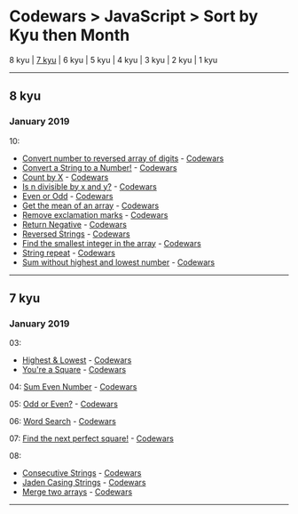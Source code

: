 # Codewars > JavaScript > Sort by Kyu then Month

8 kyu | [7 kyu](#7-kyu) | 6 kyu | 5 kyu | 4 kyu | 3 kyu | 2 kyu | 1 kyu
___
## 8 kyu

### January 2019
10:
* [Convert number to reversed array of digits](8-kyu/20190109-convert-number-to-reversed-array.js) - [Codewars](https://www.codewars.com/kata/convert-number-to-reversed-array-of-digits)
* [Convert a String to a Number!](8-kyu/20190109-convert-string-to-number.js) - [Codewars](https://www.codewars.com/kata/convert-a-string-to-a-number)
* [Count by X](8-kyu/20190109-count-by-x.js) - [Codewars](https://www.codewars.com/kata/count-by-x)
* [Is n divisible by x and y?](8-kyu/20190109-divisible-by-x-and-y.js) - [Codewars](https://www.codewars.com/kata/is-n-divisible-by-x-and-y)
* [Even or Odd](8-kyu/20190109-even-or-odd.js) - [Codewars](https://www.codewars.com/kata/even-or-odd)
* [Get the mean of an array](8-kyu/20190109-mean-of-array.js) - [Codewars](https://www.codewars.com/kata/get-the-mean-of-an-array)
* [Remove exclamation marks](8-kyu/20190109-remove-exclaimation-marks.js) - [Codewars](https://www.codewars.com/kata/remove-exclamation-marks)
* [Return Negative](8-kyu/20190109-return-negative.js) - [Codewars](https://www.codewars.com/kata/return-negative)
* [Reversed Strings](8-kyu/20190109-reversed-strings.js) - [Codewars](https://www.codewars.com/kata/reversed-strings)
* [Find the smallest integer in the array](8-kyu/20190109-smallest-integer.js) - [Codewars](https://www.codewars.com/kata/find-the-smallest-integer-in-the-array)
* [String repeat](8-kyu/20190109-string-repeat.js) - [Codewars](https://www.codewars.com/kata/string-repeat)
* [Sum without highest and lowest number](8-kyu/20190109-sum-without-high-and-low.js) - [Codewars](https://www.codewars.com/kata/sum-without-highest-and-lowest-number)
___
## 7 kyu

### January 2019
03:
* [Highest & Lowest](7-kyu/20190103-highest-&-lowest.js) - [Codewars](https://www.codewars.com/kata/highest-and-lowest)
* [You're a Square](7-kyu/20190103-youre-a-square.js) - [Codewars](https://www.codewars.com/kata/youre-a-square)

04: [Sum Even Number](7-kyu/20190104-sum-even-numbers.js) - [Codewars](https://www.codewars.com/kata/sum-even-numbers)

05: [Odd or Even?](7-kyu/20190105-odd-or-even.js) - [Codewars](https://www.codewars.com/kata/odd-or-even)

06: [Word Search](7-kyu/20190106-wordsearch.js) - [Codewars](https://www.codewars.com/kata/wordsearch)

07: [Find the next perfect square!](7-kyu/20190107-find-perfect-square.js) - [Codewars](https://www.codewars.com/kata/find-the-next-perfect-square)

08:
* [Consecutive Strings](7-kyu/20190108-consecutive-strings.js) - [Codewars](https://www.codewars.com/kata/consecutive-strings)
* [Jaden Casing Strings](7-kyu/20190108-jaden-casing-strings.js) - [Codewars](https://www.codewars.com/kata/jaden-casing-strings)
* [Merge two arrays](7-kyu/20190108-merge-two-arrays.js) - [Codewars](https://www.codewars.com/kata/merge-two-arrays)
___
